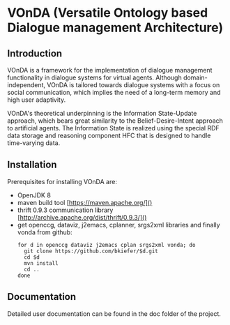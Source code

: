 # VOnDA (Versatile Ontology based Dialogue management Architecture)

## Introduction

VOnDA is a framework for the implementation of dialogue management
functionality in dialogue systems for virtual agents. Although
domain-independent, VOnDA is tailored towards dialogue systems with a focus on
social communication, which implies the need of a long-term memory and high
user adaptivity.

VOnDA's theoretical underpinning is the Information State-Update approach,
which bears great similarity to the Belief-Desire-Intent approach to artificial
agents. The Information State is realized using the special RDF data storage
and reasoning component HFC that is designed to handle time-varying data.

## Installation

Prerequisites for installing VOnDA are:

- OpenJDK 8
- maven build tool [https://maven.apache.org/]()
- thrift 0.9.3 communication library [http://archive.apache.org/dist/thrift/0.9.3/]()
- get openccg, dataviz, j2emacs, cplanner, srgs2xml libraries and finally vonda from github:
  ```
  for d in openccg dataviz j2emacs cplan srgs2xml vonda; do
    git clone https://github.com/bkiefer/$d.git
    cd $d
    mvn install
    cd ..
  done
  ```

## Documentation

Detailed user documentation can be found in the doc folder of the project.
